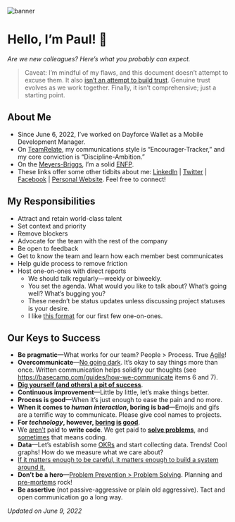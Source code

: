 ![banner](https://i.imgur.com/R8tF78Q.jpg)

# Hello, I’m Paul! 👋

*Are we new colleagues? Here’s what you probably can expect.*

> Caveat: I’m mindful of my flaws, and this document doesn’t attempt to excuse them. It also [isn’t an attempt to build trust](https://medium.com/@skamille/i-hate-manager-readmes-20a0dd9a70d0). Genuine trust evolves as we work together. Finally, it isn’t comprehensive; just a starting point.

## About Me
* Since June 6, 2022, I’ve worked on Dayforce Wallet as a Mobile Development Manager.
* On [TeamRelate](https://www.farmcredit.info/HRIS/Dayforce/docs/TeamRelateDayforce.pdf), my communications style is “Encourager-Tracker,” and my core conviction is “Discipline-Ambition.”
* On the [Meyers-Briggs](https://en.wikipedia.org/wiki/Myers–Briggs_Type_Indicator), I’m a solid [ENFP](https://www.truity.com/personality-type/ENFP).
* These links offer some other tidbits about me: [LinkedIn](https://www.linkedin.com/in/pkadams67) |
[Twitter](https://www.twitter.com/pkadams67) | 
[Facebook](http://facebook.com/pkadams67) | 
[Personal Website](https://adams.io). Feel free to connect!

## My Responsibilities

* Attract and retain world-class talent
* Set context and priority
* Remove blockers
* Advocate for the team with the rest of the company
* Be open to feedback
* Get to know the team and learn how each member best communicates
* Help guide process to remove friction
* Host one-on-ones with direct reports
    * We should talk regularly—weekly or biweekly.
    * You set the agenda. What would you like to talk about? What’s going well? What’s bugging you?
    * These needn’t be status updates unless discussing project statuses is your desire.
    * I like [this format](https://larahogan.me/blog/first-one-on-one-questions) for our first few one-on-ones.

## Our Keys to Success

* **Be pragmatic**—What works for our team? People > Process. True [Agile](https://agilemanifesto.org/)!
* **Overcommunicate**—[No going dark](https://blog.codinghorror.com/dont-go-dark/). It’s okay to say things more than once. Written communication helps solidify our thoughts (see https://basecamp.com/guides/how-we-communicate items 6 and 7).
* **[Dig yourself (and others) a pit of success](https://blog.codinghorror.com/falling-into-the-pit-of-success)**.
* **Continuous improvement**—Little by little, let’s make things better.
* **Process is good**—When it’s just enough to ease the pain and no more.
* **When it comes to _human interaction_, boring is bad**—Emojis and gifs are a terrific way to communicate. Please give cool names to projects.
* **For _technology_, however, [boring](https://mcfunley.com/choose-boring-technology) [is](https://boringrails.com/) [good](http://boringtechnology.club)**.
* We [aren’t](https://blog.codinghorror.com/can-your-team-pass-the-elevator-test/) paid to **write code**. We get paid to **[solve problems](https://levelup.gitconnected.com/the-problem-you-solve-is-more-important-than-the-code-you-write-d0e5493132c6)**, and [sometimes](https://blog.codinghorror.com/the-best-code-is-no-code-at-all) that means coding.
* **Data**—Let’s establish some [OKRs](https://en.wikipedia.org/wiki/OKR) and start collecting data. Trends! Cool graphs! How do we measure what we care about?
* [If it matters enough to be careful, it matters enough to build a system around it.](https://seths.blog/2018/11/quality-and-effort/)
* **Don’t be a hero**—[Problem Prevention > Problem Solving](https://twitter.com/shreyas/status/1218724150312751104). Planning and [pre-mortems](https://hbr.org/2007/09/performing-a-project-premortem) rock!
* **Be assertive** (not passive-aggressive or plain old aggressive). Tact and open communication go a long way.

*Updated on June 9, 2022*
